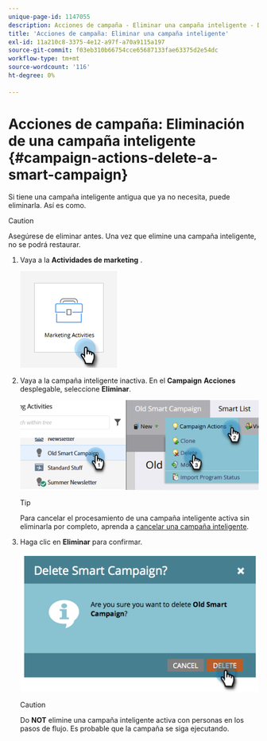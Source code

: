```yaml
---
unique-page-id: 1147055
description: Acciones de campaña - Eliminar una campaña inteligente - Documentos de Marketo - Documentación del producto
title: 'Acciones de campaña: Eliminar una campaña inteligente'
exl-id: 11a210c8-3375-4e12-a97f-a70a9115a197
source-git-commit: f03eb310b66754cce65687133fae63375d2e54dc
workflow-type: tm+mt
source-wordcount: '116'
ht-degree: 0%

---
```


# Acciones de campaña: Eliminación de una campaña inteligente {#campaign-actions-delete-a-smart-campaign}

Si tiene una campaña inteligente antigua que ya no necesita, puede eliminarla. Así es como.

>[!CAUTION]
>
>Asegúrese de eliminar antes. Una vez que elimine una campaña inteligente, no se podrá restaurar.

1. Vaya a la **Actividades de marketing** .

   ![](assets/campaign-actions-delete-a-smart-campaign-1.png)

1. Vaya a la campaña inteligente inactiva. En el **Campaign** **Acciones** desplegable, seleccione **Eliminar**.

   ![](assets/campaign-actions-delete-a-smart-campaign-2.png)

   >[!TIP]
   >
   >Para cancelar el procesamiento de una campaña inteligente activa sin eliminarla por completo, aprenda a [cancelar una campaña inteligente](/help/marketo/product-docs/core-marketo-concepts/smart-campaigns/using-smart-campaigns/abort-a-smart-campaign.md).

1. Haga clic en **Eliminar** para confirmar.

   ![](assets/campaign-actions-delete-a-smart-campaign-3.png)

   >[!CAUTION]
   >
   >Do **NOT** elimine una campaña inteligente activa con personas en los pasos de flujo. Es probable que la campaña se siga ejecutando.
